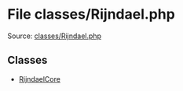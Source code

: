 File classes/Rijndael.php
=========

Source: [classes/Rijndael.php](https://github.com/PrestaShop/PrestaShop/blob/1.5.4.1/classes/Rijndael.php)


Classes
-------

* [RijndaelCore](class.RijndaelCore.md)

